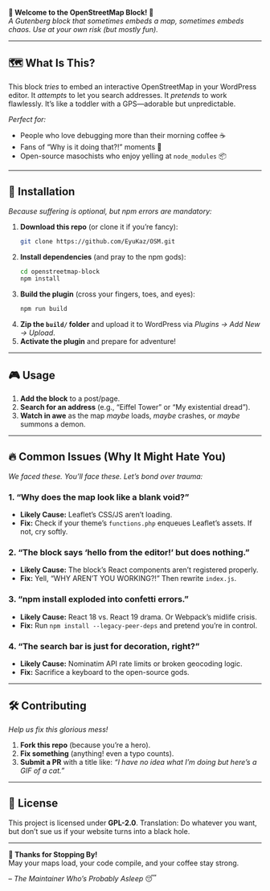 **🌟 Welcome to the OpenStreetMap Block! 🌟**  
*A Gutenberg block that sometimes embeds a map, sometimes embeds chaos. Use at your own risk (but mostly fun).*  

---

## 🗺️ **What Is This?**  
This block *tries* to embed an interactive OpenStreetMap in your WordPress editor. It *attempts* to let you search addresses. It *pretends* to work flawlessly. It’s like a toddler with a GPS—adorable but unpredictable.  

*Perfect for:*  
- People who love debugging more than their morning coffee ☕  
- Fans of “Why is it doing that?!” moments 🤔  
- Open-source masochists who enjoy yelling at `node_modules` 📦  

---

## 🚀 **Installation**  
*Because suffering is optional, but npm errors are mandatory:*  

1. **Download this repo** (or clone it if you’re fancy):  
   ```bash  
   git clone https://github.com/EyuKaz/OSM.git  
   ```  
2. **Install dependencies** (and pray to the npm gods):  
   ```bash  
   cd openstreetmap-block  
   npm install  
   ```  
3. **Build the plugin** (cross your fingers, toes, and eyes):  
   ```bash  
   npm run build  
   ```  
4. **Zip the `build/` folder** and upload it to WordPress via *Plugins → Add New → Upload*.  
5. **Activate the plugin** and prepare for adventure!  

---

## 🎮 **Usage**  
1. **Add the block** to a post/page.  
2. **Search for an address** (e.g., “Eiffel Tower” or “My existential dread”).  
3. **Watch in awe** as the map *maybe* loads, *maybe* crashes, or *maybe* summons a demon.  

---

## 🔥 **Common Issues (Why It Might Hate You)**  
*We faced these. You’ll face these. Let’s bond over trauma:*  

### **1. “Why does the map look like a blank void?”**  
- **Likely Cause:** Leaflet’s CSS/JS aren’t loading.  
- **Fix:** Check if your theme’s `functions.php` enqueues Leaflet’s assets. If not, cry softly.  

### **2. “The block says ‘hello from the editor!’ but does nothing.”**  
- **Likely Cause:** The block’s React components aren’t registered properly.  
- **Fix:** Yell, “WHY AREN’T YOU WORKING?!” Then rewrite `index.js`.  

### **3. “npm install exploded into confetti errors.”**  
- **Likely Cause:** React 18 vs. React 19 drama. Or Webpack’s midlife crisis.  
- **Fix:** Run `npm install --legacy-peer-deps` and pretend you’re in control.  

### **4. “The search bar is just for decoration, right?”**  
- **Likely Cause:** Nominatim API rate limits or broken geocoding logic.  
- **Fix:** Sacrifice a keyboard to the open-source gods.  

---

## 🛠️ **Contributing**  
*Help us fix this glorious mess!*  

1. **Fork this repo** (because you’re a hero).  
2. **Fix something** (anything! even a typo counts).  
3. **Submit a PR** with a title like: *“I have no idea what I’m doing but here’s a GIF of a cat.”*  


---

## 📜 **License**  
This project is licensed under **GPL-2.0**. Translation: Do whatever you want, but don’t sue us if your website turns into a black hole.  

---

**🎉 Thanks for Stopping By!**  
May your maps load, your code compile, and your coffee stay strong.  

*– The Maintainer Who’s Probably Asleep* 😴

